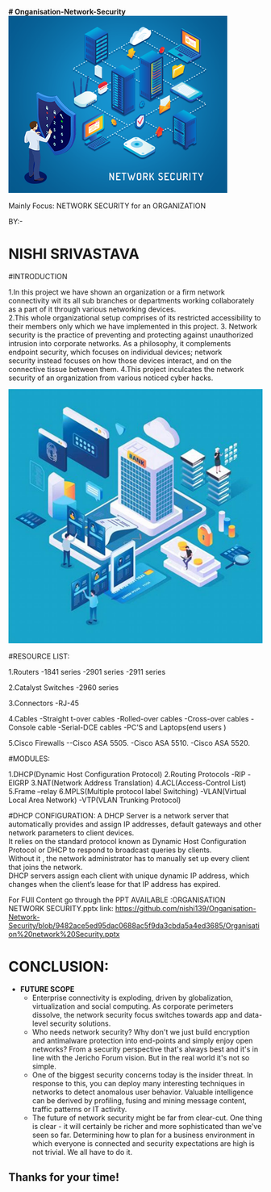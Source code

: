 **# Onganisation-Network-Security**
<img src ="https://github.com/nishi139/Onganisation-Network-Security/blob/a2bf413564c7d89a04d643a871d4dd9d7bb9e730/network-security.png">

Mainly Focus: NETWORK SECURITY for an ORGANIZATION


BY:-
# NISHI SRIVASTAVA

#INTRODUCTION

1.In this project we have shown an organization or a firm network connectivity wit its all sub branches or departments working collaborately as a part of it through various networking devices. <br>
2.This whole organizational setup comprises of its restricted accessibility to their members only which we have implemented in this project.
3. Network security is the practice of preventing and protecting against unauthorized intrusion into corporate networks. As a philosophy, it complements endpoint security, which focuses on individual devices; network security instead focuses on how those devices interact, and on the connective tissue between them.
4.This project inculcates the network security of an organization from various noticed cyber hacks.

<img src ="https://github.com/nishi139/Onganisation-Network-Security/blob/a2bf413564c7d89a04d643a871d4dd9d7bb9e730/OIP.jfif">

#RESOURCE LIST:

1.Routers 
-1841 series
-2901 series
-2911 series

2.Catalyst Switches 
-2960 series

3.Connectors
-RJ-45

4.Cables
-Straight t-over cables
-Rolled-over cables
-Cross-over cables
-Console cable
-Serial-DCE cables
-PC’S and Laptops(end  users ) 

5.Cisco Firewalls 
--Cisco ASA 5505.
-Cisco ASA 5510.
-Cisco ASA 5520.

#MODULES:

1.DHCP(Dynamic Host Configuration Protocol)
2.Routing Protocols
-RIP
-EIGRP
3.NAT(Network Address Translation)
4.ACL(Access-Control List)
5.Frame –relay
6.MPLS(Multiple protocol  label Switching)
-VLAN(Virtual Local Area Network)
-VTP(VLAN Trunking Protocol)


#DHCP CONFIGURATION:
A DHCP Server is a network server that automatically provides and assign IP addresses, default gateways and other network parameters to client devices.<br/>
It relies on the standard protocol known as Dynamic Host Configuration Protocol or DHCP to respond to broadcast queries by clients. <br/>
Without it , the network administrator has to manually set up every client that joins the network.<br/>
DHCP servers  assign each client with unique dynamic IP address, which changes when the client’s lease for that IP address has expired.<br/>
 
 
 For FUll Content go through the PPT AVAILABLE :ORGANISATION NETWORK SECURITY.pptx link: https://github.com/nishi139/Onganisation-Network-Security/blob/9482ace5ed95dac0688ac5f9da3cbda5a4ed3685/Organisation%20network%20Security.pptx

# CONCLUSION:
- **FUTURE SCOPE**
  -  Enterprise connectivity is exploding, driven by globalization, virtualization and social computing. As corporate perimeters dissolve, the network security focus switches towards app and data-level security solutions.<br/>
  -  Who needs network security? Why don't we just build encryption and antimalware protection into end-points and simply enjoy open networks? From a security perspective that's always best and it's in line with the Jericho Forum vision. But in the real world it's not so simple.<br/>
  - One of the biggest security concerns today is the insider threat. In response to this, you can deploy many interesting techniques in networks to detect anomalous user behavior. Valuable intelligence can be derived by profiling, fusing and mining message content, traffic patterns or IT activity.<br/>
  - The future of network security might be far from clear-cut. One thing is clear - it will certainly be richer and more sophisticated than we've seen so far. Determining how to plan for a business environment in which everyone is connected and security expectations are high is not trivial. We all have to do it.<br/>

  
 ## Thanks for your time!
